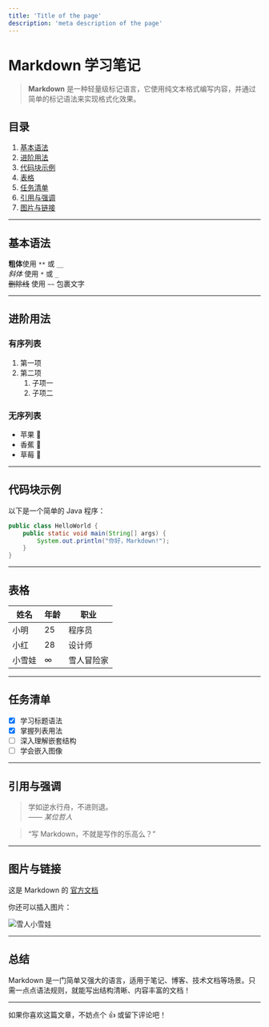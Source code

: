 ```yaml
---
title: 'Title of the page'
description: 'meta description of the page'
---
```


# Markdown 学习笔记

> **Markdown** 是一种轻量级标记语言，它使用纯文本格式编写内容，并通过简单的标记语法来实现格式化效果。

## 目录

1. [基本语法](#基本语法)  
2. [进阶用法](#进阶用法)  
3. [代码块示例](#代码块示例)  
4. [表格](#表格)  
5. [任务清单](#任务清单)  
6. [引用与强调](#引用与强调)  
7. [图片与链接](#图片与链接)

---

## 基本语法

**粗体**使用 `**` 或 `__`  
*斜体* 使用 `*` 或 `_`  
~~删除线~~ 使用 `~~` 包裹文字

---

## 进阶用法

### 有序列表

1. 第一项  
2. 第二项  
   1. 子项一  
   2. 子项二

### 无序列表

- 苹果 🍎  
- 香蕉 🍌  
- 草莓 🍓

---

## 代码块示例

以下是一个简单的 Java 程序：

```java
public class HelloWorld {
    public static void main(String[] args) {
        System.out.println("你好，Markdown!");
    }
}
```

---

## 表格

| 姓名   | 年龄 | 职业     |
|--------|------|----------|
| 小明   | 25   | 程序员   |
| 小红   | 28   | 设计师   |
| 小雪娃 | ∞    | 雪人冒险家 |

---

## 任务清单

- [x] 学习标题语法  
- [x] 掌握列表用法  
- [ ] 深入理解嵌套结构  
- [ ] 学会嵌入图像

---

## 引用与强调

> 学如逆水行舟，不进则退。  
> —— *某位哲人*

> “写 Markdown，不就是写作的乐高么？”

---

## 图片与链接

这是 Markdown 的 [官方文档](https://www.markdownguide.org/)

你还可以插入图片：

![雪人小雪娃](https://upload.wikimedia.org/wikipedia/commons/thumb/9/98/Snowman_Icon.png/240px-Snowman_Icon.png)

---

## 总结

Markdown 是一门简单又强大的语言，适用于笔记、博客、技术文档等场景。只需一点点语法规则，就能写出结构清晰、内容丰富的文档！

---

如果你喜欢这篇文章，不妨点个 👍 或留下评论吧！
